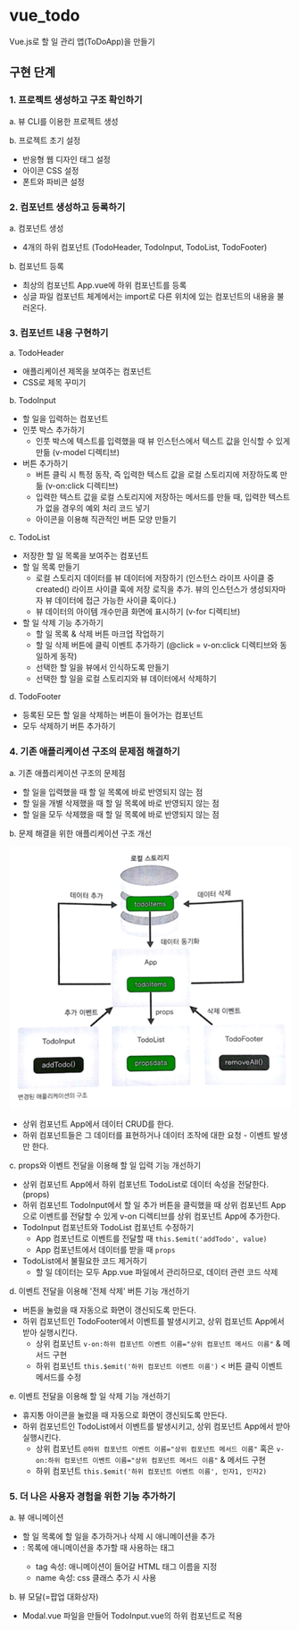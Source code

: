 # vue_todo

Vue.js로 할 일 관리 앱(ToDoApp)을 만들기



## 구현 단계

### 1. 프로젝트 생성하고 구조 확인하기

a. 뷰 CLI를 이용한 프로젝트 생성 

b. 프로젝트 초기 설정 

- 반응형 웹 디자인 태그 설정 
- 아이콘 CSS 설정 
- 폰트와 파비콘 설정 

### 2. 컴포넌트 생성하고 등록하기

a. 컴포넌트 생성

- 4개의 하위 컴포넌트 (TodoHeader, TodoInput, TodoList, TodoFooter)

b. 컴포넌트 등록

- 최상의 컴포넌트 App.vue에 하위 컴포넌트를 등록
- 싱글 파일 컴포넌트 체계에서는 import로 다른 위치에 있는 컴포넌트의 내용을 불러온다.

### 3. 컴포넌트 내용 구현하기

a. TodoHeader

- 애플리케이션 제목을 보여주는 컴포넌트
- CSS로 제목 꾸미기

b. TodoInput

- 할 일을 입력하는 컴포넌트
- 인풋 박스 추가하기
  - 인풋 박스에 텍스트를 입력했을 때 뷰 인스턴스에서 텍스트 값을 인식할 수 있게 만듦 (v-model 디렉티브)
- 버튼 추가하기
  - 버튼 클릭 시 특정 동작, 즉 입력한 텍스트 값을 로컬 스토리지에 저장하도록 만듦 (v-on:click 디렉티브)
  - 입력한 텍스트 값을 로컬 스토리지에 저장하는 메서드를 만들 때, 입력한 텍스트가 없을 경우의 예외 처리 코드 넣기
  - 아이콘을 이용해 직관적인 버튼 모양 만들기

c. TodoList

- 저장한 할 일 목록을 보여주는 컴포넌트
- 할 일 목록 만들기
  - 로컬 스토리지 데이터를 뷰 데이터에 저장하기 (인스턴스 라이프 사이클 중 created() 라이프 사이클 훅에 저장 로직을 추가. 뷰의 인스턴스가 생성되자마자 뷰 데이터에 접근 가능한 사이클 훅이다.)
  - 뷰 데이터의 아이템 개수만큼 화면에 표시하기 (v-for 디렉티브)
- 할 일 삭제 기능 추가하기
  - 할 일 목록 & 삭제 버튼 마크업 작업하기
  - 할 일 삭제 버튼에 클릭 이벤트 추가하기 (@click = v-on:click 디렉티브와 동일하게 동작)
  - 선택한 할 일을 뷰에서 인식하도록 만들기
  - 선택한 할 일을 로컬 스토리지와 뷰 데이터에서 삭제하기

d. TodoFooter

- 등록된 모든 할 일을 삭제하는 버튼이 들어가는 컴포넌트
- 모두 삭제하기 버튼 추가하기

### 4. 기존 애플리케이션 구조의 문제점 해결하기

a. 기존 애플리케이션 구조의 문제점

- 할 일을 입력했을 때 할 일 목록에 바로 반영되지 않는 점
- 할 일을 개별 삭제했을 때 할 일 목록에 바로 반영되지 않는 점
- 할 일을 모두 삭제했을 때 할 일 목록에 바로 반영되지 않는 점

b. 문제 해결을 위한 애플리케이션 구조 개선

![app_structure](./app_structure.jpeg)

- 상위 컴포넌트 App에서 데이터 CRUD를 한다.
- 하위 컴포넌트들은 그 데이터를 표현하거나 데이터 조작에 대한 요청 - 이벤트 발생만 한다.

c. props와 이벤트 전달을 이용해 할 일 입력 기능 개선하기

- 상위 컴포넌트 App에서 하위 컴포넌트 TodoList로 데이터 속성을 전달한다. (props)
- 하위 컴포넌트 TodoInput에서 할 일 추가 버튼을 클릭했을 때 상위 컴포넌트 App으로 이벤트를 전달할 수 있게 v-on 디렉티브를 상위 컴포넌트 App에 추가한다.
- TodoInput 컴포넌트와 TodoList 컴포넌트 수정하기
  - App 컴포넌트로 이벤트를 전달할 때 ```this.$emit('addTodo', value)```
  - App 컴포넌트에서 데이터를 받을 때 ```props```
- TodoList에서 불필요한 코드 제거하기
  - 할 일 데이터는 모두 App.vue 파일에서 관리하므로, 데이터 관련 코드 삭제

d. 이벤트 전달을 이용해 '전체 삭제' 버튼 기능 개선하기

- 버튼을 눌렀을 때 자동으로 화면이 갱신되도록 만든다.
- 하위 컴포넌트인 TodoFooter에서 이벤트를 발생시키고, 상위 컴포넌트 App에서 받아 실행시킨다.
  - 상위 컴포넌트 ```v-on:하위 컴포넌트 이벤트 이름="상위 컴포넌트 메서드 이름"``` & 메서드 구현
  - 하위 컴포넌트 ```this.$emit('하위 컴포넌트 이벤트 이름')``` < 버튼 클릭 이벤트 메서드를 수정

e. 이벤트 전달을 이용해 할 일 삭제 기능 개선하기

- 휴지통 아이콘을 눌렀을 때 자동으로 화면이 갱신되도록 만든다.
- 하위 컴포넌트인 TodoList에서 이벤트를 발생시키고, 상위 컴포넌트 App에서 받아 실행시킨다.
  - 상위 컴포넌트 ```@하위 컴포넌트 이벤트 이름="상위 컴포넌트 메서드 이름"``` 혹은 ```v-on:하위 컴포넌트 이벤트 이름="상위 컴포넌트 메서드 이름"``` & 메서드 구현
  - 하위 컴포넌트 ```this.$emit('하위 컴포넌트 이벤트 이름', 인자1, 인자2)```

### 5. 더 나은 사용자 경험을 위한 기능 추가하기

a. 뷰 애니메이션

- 할 일 목록에 할 일을 추가하거나 삭제 시 애니메이션을 추가
- <transition-group>: 목록에 애니메이션을 추가할 때 사용하는 태그
  - tag 속성: 애니메이션이 들어갈 HTML 태그 이름을 지정
  - name 속성: css 클래스 추가 시 사용

b. 뷰 모달(=팝업 대화상자)

- Modal.vue 파일을 만들어 TodoInput.vue의 하위 컴포넌트로 적용

